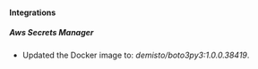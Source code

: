 #### Integrations
##### Aws Secrets Manager
- Updated the Docker image to: *demisto/boto3py3:1.0.0.38419*.

